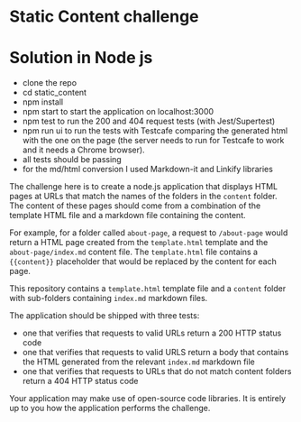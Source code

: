 # Static Content challenge

# Solution in Node js

* clone the repo
* cd static_content
* npm install
* npm start to start the application on localhost:3000
* npm test to run the 200 and 404 request tests (with Jest/Supertest)
* npm run ui to run the tests with Testcafe comparing the generated html with the one on the page  (the server needs to run for Testcafe to work and it needs a Chrome browser).
* all tests should be passing
* for the md/html conversion I used Markdown-it and Linkify libraries


The challenge here is to create a node.js application that displays HTML pages at URLs that match the names of the folders in the `content` folder. The content of these pages should come from a combination of the template HTML file and a markdown file containing the content.

For example, for a folder called `about-page`, a request to `/about-page` would return a HTML page created from the `template.html` template and the `about-page/index.md` content file. The `template.html` file contains a `{{content}}` placeholder that would be replaced by the content for each page.

This repository contains a `template.html` template file and a `content` folder with sub-folders containing `index.md` markdown files.

The application should be shipped with three tests:

* one that verifies that requests to valid URLs return a 200 HTTP status code
* one that verifies that requests to valid URLS return a body that contains the HTML generated from the relevant `index.md` markdown file
* one that verifies that requests to URLs that do not match content folders return a 404 HTTP status code

Your application may make use of open-source code libraries. It is entirely up to you how the application performs the challenge.
